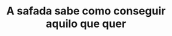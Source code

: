 ---
layout: post
title: A safada sabe como conseguir aquilo que quer
thumb: a-safada-sabe-como-conseguir-aquilo-que-quer
duration: "27:58"
permalink: /:title
video: https://www.xvideos.com/embedframe/62814597
categories: ass, creampie, blowjob, handjob, brunette, fingering, deepthroat, pussy-licking, cheating, rimming, face-fucking, pussy-to-mouth, natural-tits
qualidade: 1080p
---